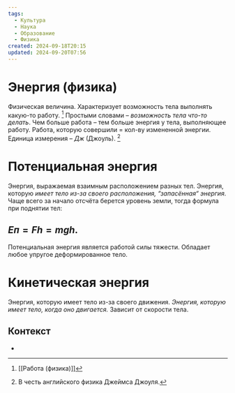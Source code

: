 ```yaml
---
tags:
  - Культура
  - Наука
  - Образование
  - Физика
created: 2024-09-18T20:15
updated: 2024-09-20T07:56
---
```

# Энергия (физика)

Физическая величина. Характеризует возможность тела выполнять какую-то работу. [^1]
Простыми словами – *возможность тела что-то делать*.
Чем больше работа – тем больше энергия у тела, выполняющее работу.
Работа, которую совершили = кол-ву измененной энергии.
Единица измерения – *Дж* (Джоуль). [^2]

# Потенциальная энергия
Энергия, выражаемая взаимным расположением разных тел.
Энергия, которую *имеет тело из-за своего расположения, “запасённая“ энергия*.
Чаще всего за начало отсчёта берется уровень земли, тогда формула при поднятии тел:
## $E{п}=Fh=mgh$.
Потенциальная энергия является работой силы тяжести.
Обладает любое упругое деформированное тело.

# Кинетическая энергия
Энергия, которую имеет тело из-за своего движения.
*Энергия, которую имеет тело, когда оно двигается.*
Зависит от скорости тела.

## Контекст
- 

[^1]: [[Работа (физика)]]
[^2]: В честь английского физика Джеймса Джоуля.

